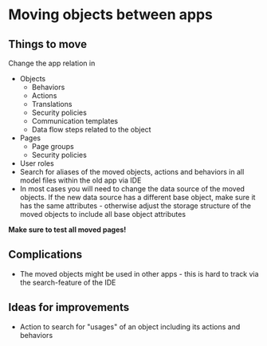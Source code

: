 # Moving objects between apps

## Things to move

Change the app relation in

- Objects
	- Behaviors
	- Actions
	- Translations
	- Security policies
	- Communication templates
	- Data flow steps related to the object
- Pages
	- Page groups
	- Security policies
- User roles
- Search for aliases of the moved objects, actions and behaviors in all model files within the old app via IDE
- In most cases you will need to change the data source of the moved objects. If the new data source has a different base object, make sure it has the same attributes - otherwise adjust the storage structure of the moved objects to include all base object attributes

**Make sure to test all moved pages!**

## Complications

- The moved objects might be used in other apps - this is hard to track via the search-feature of the IDE

## Ideas for improvements

- Action to search for "usages" of an object including its actions and behaviors
